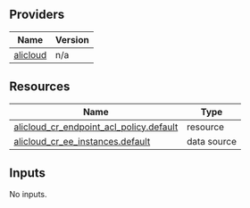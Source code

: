 <!-- BEGIN_TF_DOCS -->
## Providers

| Name | Version |
|------|---------|
| <a name="provider_alicloud"></a> [alicloud](#provider\_alicloud) | n/a |

## Resources

| Name | Type |
|------|------|
| [alicloud_cr_endpoint_acl_policy.default](https://registry.terraform.io/providers/hashicorp/alicloud/latest/docs/resources/cr_endpoint_acl_policy) | resource |
| [alicloud_cr_ee_instances.default](https://registry.terraform.io/providers/hashicorp/alicloud/latest/docs/data-sources/cr_ee_instances) | data source |

## Inputs

No inputs.
<!-- END_TF_DOCS -->    